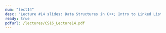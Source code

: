 ```yaml
---
num: "lect14"
desc: "Lecture #14 slides: Data Structures in C++; Intro to Linked Lists"
ready: true
pdfurl: /lectures/CS16_Lecture14.pdf
---
```

